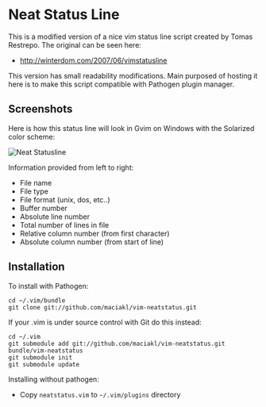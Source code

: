 Neat Status Line
===

This is a modified version of a nice vim status line script created by Tomas Restrepo.
The original can be seen here:

  * http://winterdom.com/2007/06/vimstatusline

This version has small readability modifications. Main purposed of hosting it here is
to make this script compatible with Pathogen plugin manager.

Screenshots
-----------

Here is how this status line will look in Gvim on Windows with the Solarized color scheme:

![Neat Statusline][ns]

Information provided from left to right:

* File name
* File type
* File format (unix, dos, etc..)
* Buffer number
* Absolute line number
* Total number of lines in file
* Relative column number (from first character)
* Absolute column number (from start of line)

Installation
---

To install with Pathogen:

    cd ~/.vim/bundle
    git clone git://github.com/maciakl/vim-neatstatus.git

If your .vim is under source control with Git do this instead:

    cd ~/.vim
    git submodule add git://github.com/maciakl/vim-neatstatus.git bundle/vim-neatstatus
    git submodule init
    git submodule update

Installing without pathogen:

  * Copy `neatstatus.vim` to `~/.vim/plugins` directory

  [ns]: http://i.imgur.com/M1DEloh.jpg "Neat Statusline"
